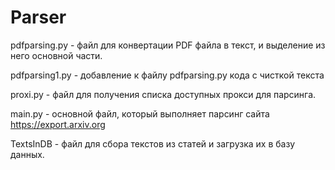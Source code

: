 # Parser
pdfparsing.py - файл для конвертации PDF файла в текст, и выделение из него основной части.

pdfparsing1.py - добавление к файлу pdfparsing.py кода с чисткой текста

proxi.py - файл для получения списка доступных прокси для парсинга.

main.py - основной файл, который выполняет парсинг сайта https://export.arxiv.org

TextsInDB - файл для сбора текстов из статей и загрузка их в базу данных.
